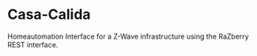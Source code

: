 # Casa-Calida
Homeautomation Interface for a Z-Wave infrastructure using the RaZberry REST interface.
